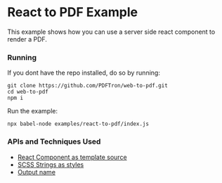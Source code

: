 # React to PDF Example
This example shows how you can use a server side react component to render a PDF.

### Running

If you dont have the repo installed, do so by running:
```
git clone https://github.com/PDFTron/web-to-pdf.git
cd web-to-pdf
npm i
```

Run the example:
```
npx babel-node examples/react-to-pdf/index.js
```

### APIs and Techniques Used
- [React Component as template source](../../documentation/api.md#react-component)
- [SCSS Strings as styles](../../documentation/api.md#styles)
- [Output name](../../documentation/api.md#outputname)